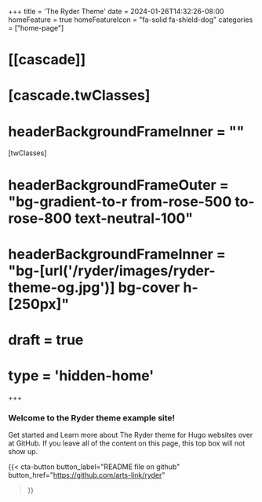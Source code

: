 +++
title = 'The Ryder Theme'
date = 2024-01-26T14:32:26-08:00
homeFeature = true
homeFeatureIcon = "fa-solid fa-shield-dog"
categories = ["home-page"]
# [[cascade]]
#   [cascade.twClasses]
#     headerBackgroundFrameInner = ""

[twClasses]
  # headerBackgroundFrameOuter = "bg-gradient-to-r from-rose-500 to-rose-800 text-neutral-100"
  # headerBackgroundFrameInner = "bg-[url('/ryder/images/ryder-theme-og.jpg')] bg-cover h-[250px]"
# draft = true
# type = 'hidden-home'
+++ 

### Welcome to the Ryder theme example site!

Get started and Learn more about The Ryder theme for Hugo websites over at GitHub. If you leave all of the content on this page, this top box will not show up.

{{< cta-button 
  button_label="README file on github" 
  button_href="https://github.com/arts-link/ryder" 
>}}

<!--more-->
<!-- 
Here is the theme namesake:
  {{< picture 
    src="images/ryder-theme-og.webp"
  >}} -->

